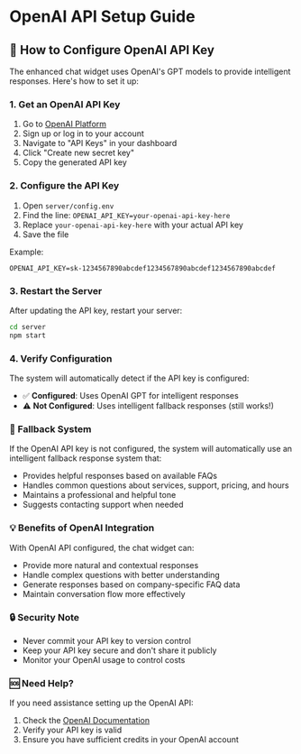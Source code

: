 # OpenAI API Setup Guide

## 🔧 How to Configure OpenAI API Key

The enhanced chat widget uses OpenAI's GPT models to provide intelligent responses. Here's how to set it up:

### 1. Get an OpenAI API Key

1. Go to [OpenAI Platform](https://platform.openai.com/)
2. Sign up or log in to your account
3. Navigate to "API Keys" in your dashboard
4. Click "Create new secret key"
5. Copy the generated API key

### 2. Configure the API Key

1. Open `server/config.env`
2. Find the line: `OPENAI_API_KEY=your-openai-api-key-here`
3. Replace `your-openai-api-key-here` with your actual API key
4. Save the file

Example:
```env
OPENAI_API_KEY=sk-1234567890abcdef1234567890abcdef1234567890abcdef
```

### 3. Restart the Server

After updating the API key, restart your server:

```bash
cd server
npm start
```

### 4. Verify Configuration

The system will automatically detect if the API key is configured:
- ✅ **Configured**: Uses OpenAI GPT for intelligent responses
- ⚠️ **Not Configured**: Uses intelligent fallback responses (still works!)

### 🔄 Fallback System

If the OpenAI API key is not configured, the system will automatically use an intelligent fallback response system that:
- Provides helpful responses based on available FAQs
- Handles common questions about services, support, pricing, and hours
- Maintains a professional and helpful tone
- Suggests contacting support when needed

### 💡 Benefits of OpenAI Integration

With OpenAI API configured, the chat widget can:
- Provide more natural and contextual responses
- Handle complex questions with better understanding
- Generate responses based on company-specific FAQ data
- Maintain conversation flow more effectively

### 🔒 Security Note

- Never commit your API key to version control
- Keep your API key secure and don't share it publicly
- Monitor your OpenAI usage to control costs

### 🆘 Need Help?

If you need assistance setting up the OpenAI API:
1. Check the [OpenAI Documentation](https://platform.openai.com/docs)
2. Verify your API key is valid
3. Ensure you have sufficient credits in your OpenAI account
